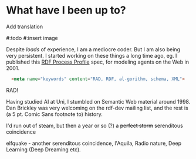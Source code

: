 # What have I been up to?

Add translation

#:todo #:insert image

Despite *loads* of experience, I am a mediocre coder. But I am also being very persistent. I started working on these things a long time ago, eg. I published this [RDF Process Profile](https://hyperdata.it/xmlns/rpp/2001/) spec, for modeling agents on the Web in 2001.
```html
  <meta name="keywords" content="RAD, RDF, al-gorithm, schema, XML">
  ```

  RAD!

Having studied AI at Uni, I stumbled on Semantic Web material around 1998. Dan Brickley was very welcoming on the rdf-dev mailing list, and the rest is (a 5 pt. Comic Sans footnote to) history.

I'd run out of steam, but then a year or so (?) a ~~perfect storm~~ serenditous coincidence

elfquake - another   serenditous coincidence, l'Aquila, Radio nature, Deep Learning (Deep Dreaming etc).
